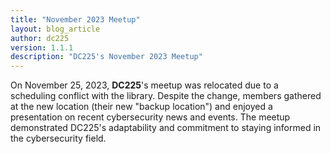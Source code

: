 ```yaml
---
title: "November 2023 Meetup"
layout: blog_article
author: dc225
version: 1.1.1
description: "DC225's November 2023 Meetup"
---
```


On November 25, 2023, **DC225**'s meetup was relocated due to a scheduling conflict with the library. Despite the change, members gathered at the new location (their new "backup location") and enjoyed a presentation on recent cybersecurity news and events. The meetup demonstrated DC225's adaptability and commitment to staying informed in the cybersecurity field.